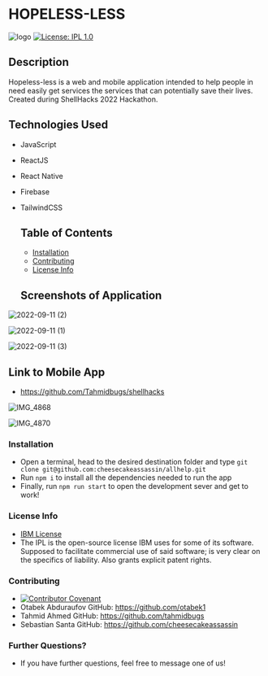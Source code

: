 # HOPELESS-LESS
 ![logo](https://user-images.githubusercontent.com/7333111/189533155-9e905be5-7c10-4277-b985-73f4ad68d919.png)
 [![License: IPL 1.0](https://img.shields.io/badge/License-IPL_1.0-blue.svg)](https://opensource.org/licenses/IPL-1.0)
  ## Description
  
Hopeless-less is a web and mobile application intended to help people in need easily get services the services that can potentially save their lives. Created during ShellHacks 2022 Hackathon.

## Technologies Used

* JavaScript
* ReactJS
* React Native
* Firebase
* TailwindCSS

  ## Table of Contents

  * [Installation](#installation)
  * [Contributing](#contributing)
  * [License Info](#license-info)

  ## Screenshots of Application

![2022-09-11 (2)](https://user-images.githubusercontent.com/7333111/189533237-1c68c5af-19f8-4143-b38a-4e09567ab729.png)

![2022-09-11 (1)](https://user-images.githubusercontent.com/7333111/189526777-9c957bfa-bb57-4507-85c0-f268ab3cf402.png)

![2022-09-11 (3)](https://user-images.githubusercontent.com/7333111/189533325-75d1aa16-8696-4208-b40c-c8276d5d7e81.png)

  ## Link to Mobile App

  * https://github.com/Tahmidbugs/shellhacks
  
![IMG_4868](https://user-images.githubusercontent.com/7333111/189534427-542b3520-6a2c-4972-8623-325d58b7137b.png)

![IMG_4870](https://user-images.githubusercontent.com/7333111/189534442-dc247acc-7467-432a-8a92-d9ec89d8e517.png)

  ### Installation
  
  * Open a terminal, head to the desired destination folder and type ```git clone git@github.com:cheesecakeassassin/allhelp.git```
  * Run ```npm i``` to install all the dependencies needed to run the app
  * Finally, run ```npm run start``` to open the development sever and get to work!

  ### License Info
  * [IBM License](https://opensource.org/licenses/IPL-1.0)
  * The IPL is the open-source license IBM uses for some of its software. Supposed to facilitate commercial use of said software; is very clear on the specifics of liability. Also grants explicit patent rights.
  
  ### Contributing

  * [![Contributor Covenant](https://img.shields.io/badge/Contributor%20Covenant-2.1-4baaaa.svg)](code_of_conduct.md)
  * Otabek Abduraufov GitHub: https://github.com/otabek1
  * Tahmid Ahmed GitHub: https://github.com/tahmidbugs
  * Sebastian Santa GitHub: https://github.com/cheesecakeassassin  

  ### Further Questions?

  * If you have further questions, feel free to message one of us!
